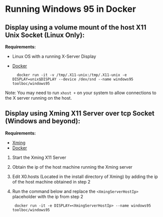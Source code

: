# Running Windows 95 in Docker

## Display using a volume mount of the host X11 Unix Socket (Linux Only):

**Requirements:**
* Linux OS with a running X-Server Display
* [Docker](http://docker.io) 

        docker run -it -v /tmp/.X11-unix:/tmp/.X11-unix -e DISPLAY=unix$DISPLAY --device /dev/snd --name windows95 toolboc/windows95


Note: You may need to run `xhost +` on your system to allow connections to the X server running on the host.

## Display using Xming X11 Server over tcp Socket (Windows and beyond):

**Requirements:**
* [Xming](https://sourceforge.net/projects/xming/)
* [Docker](http://docker.io) 

1. Start the Xming X11 Server
2. Obtain the ip of the host machine running the Xming server
3. Edit X0.hosts (Located in the install directory of Xming) by adding the ip of the host machine obtained in step 2
4. Run the command below and replace the `<XmingServerHostIp>` placeholder with the ip from step 2

        docker run -it -e DISPLAY=<XmingServerHostIp> --name windows95 toolboc/windows95
